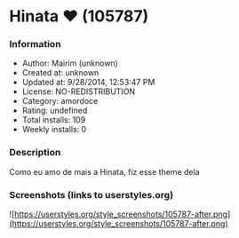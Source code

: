 # Hinata ♥ (105787)

### Information
- Author: Mairim (unknown)
- Created at: unknown
- Updated at: 9/28/2014, 12:53:47 PM
- License: NO-REDISTRIBUTION
- Category: amordoce
- Rating: undefined
- Total installs: 109
- Weekly installs: 0


### Description
Como eu amo de mais a Hinata, fiz esse theme dela


### Screenshots (links to userstyles.org)
![https://userstyles.org/style_screenshots/105787-after.png](https://userstyles.org/style_screenshots/105787-after.png)


